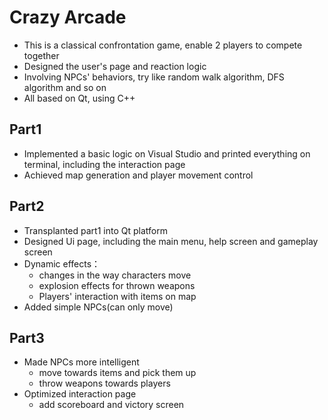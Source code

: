 # Crazy Arcade
- This is a classical confrontation game, enable 2 players to compete together
- Designed the user's page and reaction logic
- Involving NPCs' behaviors, try like random walk algorithm, DFS algorithm and so on
- All based on Qt, using C++


## Part1
- Implemented a basic logic on Visual Studio and printed everything on terminal, including the interaction page
- Achieved map generation and player movement control

## Part2
- Transplanted part1 into Qt platform
- Designed Ui page, including the main menu, help screen and gameplay screen
- Dynamic effects：
  - changes in the way characters move
  - explosion effects for thrown weapons
  - Players' interaction with items on map
- Added simple NPCs(can only move)

## Part3
- Made NPCs more intelligent
  - move towards items and pick them up
  - throw weapons towards players
- Optimized interaction page
  - add scoreboard and victory screen
 
    
